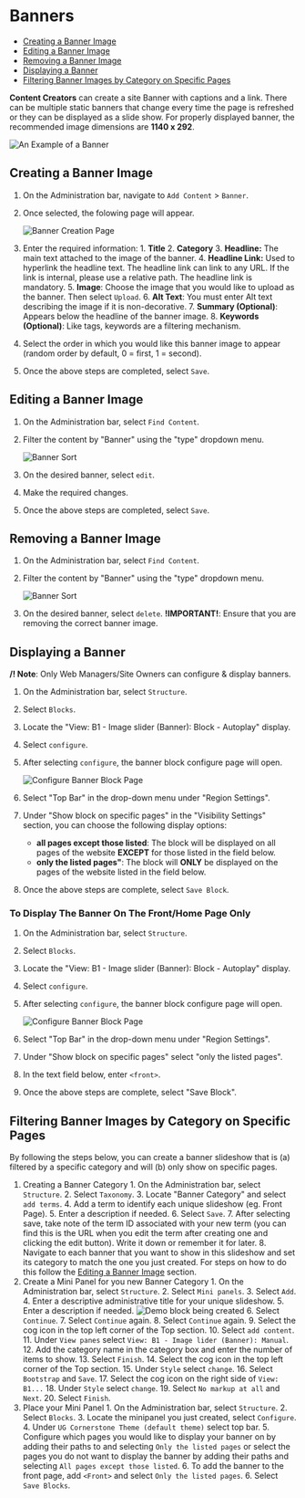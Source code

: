 # Banners

* [Creating a Banner Image](howto-banner.md#creating-a-banner-image)
* [Editing a Banner Image](howto-banner.md#editing-a-banner-image)
* [Removing a Banner Image](howto-banner.md#removing-a-banner-image)
* [Displaying a Banner](howto-banner.md#displaying-a-banner)
* [Filtering Banner Images by Category on Specific Pages](howto-banner.md#filtering-banner-images-by-category-on-specific-pages)

**Content Creators** can create a site Banner with captions and a link. There can be multiple static banners that change every time the page is refreshed or they can be displayed as a slide show. For properly displayed banner, the recommended image dimensions are **1140 x 292**.

![An Example of a Banner](../.gitbook/assets/baex%20%281%29.png)

## Creating a Banner Image

1. On the Administration bar, navigate to `Add Content` &gt; `Banner`.
2. Once selected, the folowing page will appear.

   ![Banner Creation Page](../.gitbook/assets/bannercreate%20%282%29.png)

3. Enter the required information: 1. **Title** 2. **Category** 3. **Headline:** The main text attached to the image of the banner. 4. **Headline Link:** Used to hyperlink the headline text. The headline link can link to any URL. If the link is internal, please use a relative path. The headline link is mandatory. 5. **Image**: Choose the image that you would like to upload as the banner. Then select `Upload`. 6. **Alt Text**: You must enter Alt text describing the image if it is non-decorative. 7. **Summary \(Optional\)**: Appears below the headline of the banner image. 8. **Keywords \(Optional\)**: Like tags, keywords are a filtering mechanism.
4. Select the order in which you would like this banner image to appear \(random order by default, 0 = first, 1 = second\).
5. Once the above steps are completed, select `Save`.

## Editing a Banner Image

1. On the Administration bar, select `Find Content`.
2. Filter the content by "Banner" using the "type" dropdown menu.

   ![Banner Sort](../.gitbook/assets/filterbanner%20%282%29.png)

3. On the desired banner, select `edit`.
4. Make the required changes.
5. Once the above steps are completed, select `Save`.

## Removing a Banner Image

1. On the Administration bar, select `Find Content`.
2. Filter the content by "Banner" using the "type" dropdown menu.

   ![Banner Sort](../.gitbook/assets/filterbanner%20%285%29.png)

3. On the desired banner, select `delete`. **!IMPORTANT!**: Ensure that you are removing the correct banner image.

## Displaying a Banner

**/! Note**: Only Web Managers/Site Owners can configure & display banners.

1. On the Administration bar, select `Structure`.
2. Select `Blocks`.
3. Locate the "View: B1 - Image slider \(Banner\): Block - Autoplay" display.
4. Select `configure`.
5. After selecting `configure`, the banner block configure page will open.

   ![Configure Banner Block Page](../.gitbook/assets/configurebannerblock%20%283%29.png)

6. Select "Top Bar" in the drop-down menu under "Region Settings".
7. Under "Show block on specific pages" in the "Visibility Settings" section, you can choose the following display options:
   * **all pages except those listed**: The block will be displayed on all pages of the website **EXCEPT** for those listed in the field below.
   * **only the listed pages"**: The block will **ONLY** be displayed on the pages of the website listed in the field below.
8. Once the above steps are complete, select `Save Block`.

### To Display The Banner On The Front/Home Page Only

1. On the Administration bar, select `Structure`.
2. Select `Blocks`.
3. Locate the "View: B1 - Image slider \(Banner\): Block - Autoplay" display.
4. Select `configure`.
5. After selecting `configure`, the banner block configure page will open.

   ![Configure Banner Block Page](../.gitbook/assets/configurebannerblock%20%282%29.png)

6. Select "Top Bar" in the drop-down menu under "Region Settings".
7. Under "Show block on specific pages" select "only the listed pages".
8. In the text field below, enter `<front>`.
9. Once the above steps are complete, select "Save Block".

## Filtering Banner Images by Category on Specific Pages

By following the steps below, you can create a banner slideshow that is \(a\) filtered by a specific category and will \(b\) only show on specific pages.

1. Creating a Banner Category 1. On the Administration bar, select `Structure`. 2. Select `Taxonomy`. 3. Locate "Banner Category" and select `add terms`. 4. Add a term to identify each unique slideshow \(eg. Front Page\). 5. Enter a description if needed. 6. Select `Save`. 7. After selecting save, take note of the term ID associated with your new term \(you can find this is the URL when you edit the term after creating one and clicking the edit button\). Write it down or remember it for later. 8. Navigate to each banner that you want to show in this slideshow and set its category to match the one you just created. For steps on how to do this follow the [Editing a Banner Image](howto-banner.md#editing-a-banner-image) section.
2. Create a Mini Panel for you new Banner Category 1. On the Administration bar, select `Structure`. 2. Select `Mini panels`. 3. Select `Add`. 4. Enter a descriptive administrative title for your unique slideshow. 5. Enter a description if needed. ![Demo block being created](../.gitbook/assets/createbannerpanel.jpg) 6. Select `Continue`. 7. Select `Continue` again. 8. Select `Continue` again. 9. Select the cog icon in the top left corner of the Top section. 10. Select `add content`. 11. Under `View panes` select `View: B1 - Image lider (Banner): Manual`. 12. Add the category name in the category box and enter the number of items to show. 13. Select `Finish`. 14. Select the cog icon in the top left corner of the Top section. 15. Under `Style` select `change`. 16. Select `Bootstrap` and `Save`. 17. Select the cog icon on the right side of `View: B1...` 18. Under `Style` select `change`. 19. Select `No markup at all` and `Next`. 20. Select `Finish`.
3. Place your Mini Panel 1. On the Administration bar, select `Structure`. 2. Select `Blocks`. 3. Locate the minipanel you just created, select `Configure`. 4. Under `UG Cornerstone Theme (default theme)` select top bar. 5. Configure which pages you would like to display your banner on by adding their paths to and selecting `Only the listed pages` or select the pages you do not want to display the banner by adding their paths and selecting `All pages except those listed`. 6. To add the banner to the front page, add `<Front>` and select `Only the listed pages`. 6. Select `Save Blocks`.

